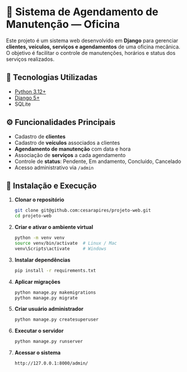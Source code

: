 # 🧰 Sistema de Agendamento de Manutenção — Oficina

Este projeto é um sistema web desenvolvido em **Django** para gerenciar **clientes, veículos, serviços e agendamentos** de uma oficina mecânica.  
O objetivo é facilitar o controle de manutenções, horários e status dos serviços realizados.


## 🚀 Tecnologias Utilizadas

- [Python 3.12+](https://www.python.org/)
- [Django 5+](https://www.djangoproject.com/)
- SQLite

## ⚙️ Funcionalidades Principais

- Cadastro de **clientes**
- Cadastro de **veículos** associados a clientes
- **Agendamento de manutenção** com data e hora
- Associação de **serviços** a cada agendamento
- Controle de **status**: Pendente, Em andamento, Concluído, Cancelado
- Acesso administrativo via `/admin`

## 🧩 Instalação e Execução

1. **Clonar o repositório**
   ```bash
   git clone git@github.com:cesarapires/projeto-web.git
   cd projeto-web
    ```

2. **Criar e ativar o ambiente virtual**

   ```bash
   python -m venv venv
   source venv/bin/activate  # Linux / Mac
   venv\Scripts\activate     # Windows
   ```

3. **Instalar dependências**

   ```bash
   pip install -r requirements.txt
   ```

4. **Aplicar migrações**

   ```bash
   python manage.py makemigrations
   python manage.py migrate
   ```

5. **Criar usuário administrador**

   ```bash
   python manage.py createsuperuser
   ```

6. **Executar o servidor**

   ```bash
   python manage.py runserver
   ```

7. **Acessar o sistema**

   ```
   http://127.0.0.1:8000/admin/
   ```
